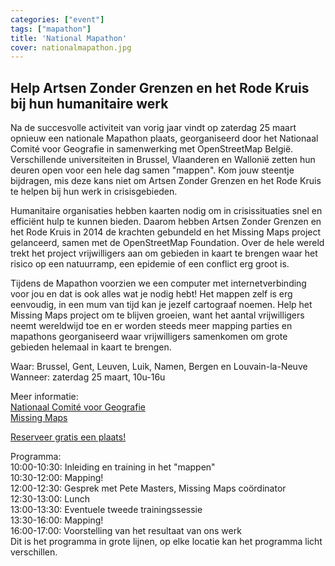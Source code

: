 ```yaml
---
categories: ["event"]
tags: ["mapathon"]
title: 'National Mapathon'
cover: nationalmapathon.jpg
---
```


## Help Artsen Zonder Grenzen en het Rode Kruis bij hun humanitaire werk

Na de succesvolle activiteit van vorig jaar vindt op zaterdag 25 maart opnieuw een nationale Mapathon plaats, georganiseerd door het Nationaal Comité voor Geografie in samenwerking met OpenStreetMap België. Verschillende universiteiten in Brussel, Vlaanderen en Wallonië zetten hun deuren open voor een hele dag samen "mappen". Kom jouw steentje bijdragen, mis deze kans niet om Artsen Zonder Grenzen en het Rode Kruis te helpen bij hun werk in crisisgebieden.

Humanitaire organisaties hebben kaarten nodig om in crisissituaties snel en efficiënt hulp te kunnen bieden. Daarom hebben Artsen Zonder Grenzen en het Rode Kruis in 2014 de krachten gebundeld en het Missing Maps project gelanceerd, samen met de OpenStreetMap Foundation. Over de hele wereld trekt het project vrijwilligers aan om gebieden in kaart te brengen waar het risico op een natuurramp, een epidemie of een conflict erg groot is.

Tijdens de Mapathon voorzien we een computer met internetverbinding voor jou en dat is ook alles wat je nodig hebt! Het mappen zelf is erg eenvoudig, in een mum van tijd kan je jezelf cartograaf noemen. Help het Missing Maps project om te blijven groeien, want het aantal vrijwilligers neemt wereldwijd toe en er worden steeds meer mapping parties en mapathons georganiseerd waar vrijwilligers samenkomen om grote gebieden helemaal in kaart te brengen.

Waar: Brussel, Gent, Leuven, Luik, Namen, Bergen en Louvain-la-Neuve  
Wanneer: zaterdag 25 maart, 10u-16u

Meer informatie:  
[Nationaal Comité voor Geografie](http://ncgeografie.be/nl/cartoGIS/mapathon.php)  
[Missing Maps](http://www.missingmaps.org/)  

[Reserveer gratis een plaats!](https://nationalmapathon.eventbrite.com)

Programma:  
10:00-10:30: Inleiding en training in het "mappen"  
10:30-12:00: Mapping!  
12:00-12:30: Gesprek met Pete Masters, Missing Maps coördinator  
12:30-13:00: Lunch  
13:00-13:30: Eventuele tweede trainingssessie  
13:30-16:00: Mapping!  
16:00-17:00: Voorstelling van het resultaat van ons werk  
Dit is het programma in grote lijnen, op elke locatie kan het programma licht verschillen.
